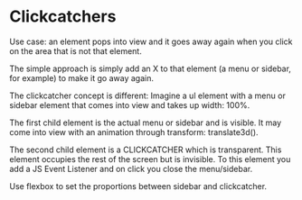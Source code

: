# Clickcatchers
Use case: an element pops into view and it goes away again when you click on the area that is not that element.

The simple approach is simply add an X to that element (a menu or sidebar, for example) to make it go away again.

The clickcatcher concept is different: Imagine a ul element with a menu or sidebar element that comes into view and takes up width: 100%.

The first child element is the actual menu or sidebar and is visible. It may come into view with an animation through transform: translate3d(). 

The second child element is a CLICKCATCHER which is transparent. This element occupies the rest of the screen but is invisible. To this element you add a JS Event Listener and on click you close the menu/sidebar.

Use flexbox to set the proportions between sidebar and clickcatcher. 